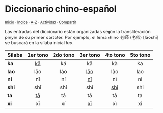 # Diccionario chino-español
<sup>[Inicio](https://github.com/jucardus/jucardus.github.io/repo/blob/main/readme.md) · [Índice](https://github.com/jucardus/jucardus.github.io/repo/blob/main/indices/diccionarios.md) · [A-Z](https://github.com/jucardus/jucardus.github.io/repo/blob/main/indices/alfabetico.md) · [Actividad](https://github.com/jucardus/jucardus.github.io/repo/blob/main/indices/actividad.md) · [Compartir](https://x.com/intent/tweet?text=Diccionario%20chino-espa%C3%B1ol%20en%20Jucardus%2C%20con%20los%20lemas%20clasificados%20por%20s%C3%ADlabas.%0A%E2%86%92%20https%3A%2F%2Fgithub.com%2Fjucardus%2Frepo%2Fblob%2Fmain%2Findices%2Fchino-espanol.md%0A%0A%23dccnrs_jucardus%0A%40jucardus)</sup>

Las entradas del diccionario están organizadas según la transliteración pinyin de su primer carácter. Por ejemplo, el lema chino 老師 (老师) [lǎoshī] se buscará en la sílaba inicial _lao_.

| Sílaba | 1er tono | 2do tono | 3er tono | 4to tono | 5to tono |
| :----- | :------: | :------: | :------: | :------: | :------: |
| **ka** | [kā](https://github.com/jucardus/jucardus.github.io/repo/blob/main/indices/chino-espanol-ka1.md) | ká | kǎ | kà | ka |
| **lao** | lāo | láo | [lǎo](https://github.com/jucardus/jucardus.github.io/repo/blob/main/indices/chino-espanol-lao3.md) | lào | lao |
| **ni** | nī | ní | [nǐ](https://github.com/jucardus/jucardus.github.io/repo/blob/main/indices/chino-espanol-ni3.md) | nì | ni |
| **shi** | shī | shí | shǐ | [shì](https://github.com/jucardus/jucardus.github.io/repo/blob/main/indices/chino-espanol-shi4.md) | shi |
| **ta** | [tā](https://github.com/jucardus/jucardus.github.io/repo/blob/main/indices/chino-espanol-ta1.md) | tá | tǎ | tà | ta |
| **xi** | xī | xí | [xǐ](https://github.com/jucardus/jucardus.github.io/repo/blob/main/indices/chino-espanol-xi3.md) | xì | xi |
